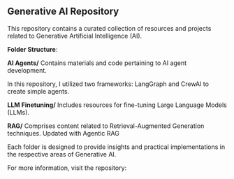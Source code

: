 ## Generative AI Repository

This repository contains a curated collection of resources and projects related to Generative Artificial Intelligence (AI).

**Folder Structure**:

**AI Agents/**
Contains materials and code pertaining to AI agent development.

In this repository, I utilized two frameworks: LangGraph and CrewAI to create simple agents.


**LLM Finetuning/**
Includes resources for fine-tuning Large Language Models (LLMs).

**RAG/**
Comprises content related to Retrieval-Augmented Generation techniques.
Updated with Agentic RAG

Each folder is designed to provide insights and practical implementations in the respective areas of Generative AI.

For more information, visit the repository:
